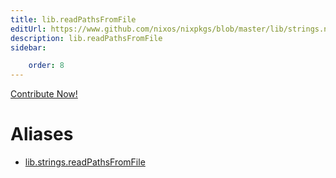 ```yaml
---
title: lib.readPathsFromFile
editUrl: https://www.github.com/nixos/nixpkgs/blob/master/lib/strings.nix#L1450C6
description: lib.readPathsFromFile
sidebar:

    order: 8
---
```


<a href="https://www.github.com/nixos/nixpkgs/blob/master/lib/strings.nix#L1450C6">Contribute Now!</a>


# Aliases

- [lib.strings.readPathsFromFile](./reference/lib/strings/lib-strings-readPathsFromFile)


